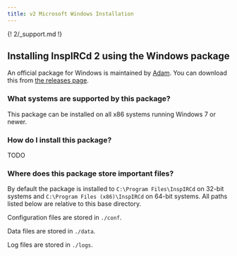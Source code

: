 ```yaml
---
title: v2 Microsoft Windows Installation
---
```


{! 2/_support.md !}

## Installing InspIRCd 2 using the Windows package

An official package for Windows is maintained by [Adam](https://github.com/Adam-). You can download this from [the releases page](https://github.com/inspircd/inspircd/releases/latest).

### What systems are supported by this package?

This package can be installed on all x86 systems running Windows 7 or newer.

### How do I install this package?

TODO

### Where does this package store important files?

By default the package is installed to `C:\Program Files\InspIRCd` on 32-bit systems and `C:\Program Files (x86)\InspIRCd` on 64-bit systems. All paths listed below are relative to this base directory.

Configuration files are stored in `./conf`.

Data files are stored in `./data`.

Log files are stored in `./logs`.
